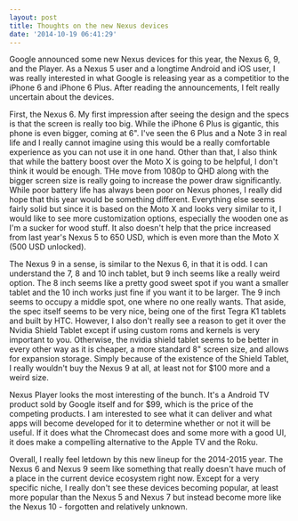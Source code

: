 ```yaml
---
layout: post
title: Thoughts on the new Nexus devices
date: '2014-10-19 06:41:29'
---
```


Google announced some new Nexus devices for this year, the Nexus 6, 9, and the Player. As a Nexus 5 user and a longtime Android and iOS user, I was really interested in what Google is releasing year as a competitior to the iPhone 6 and iPhone 6 Plus. After reading the announcements, I felt really uncertain about the devices.

First, the Nexus 6. My first impression after seeing the design and the specs is that the screen is really too big. While the iPhone 6 Plus is gigantic, this phone is even bigger, coming at 6". I've seen the 6 Plus and a Note 3 in real life and I really cannot imagine using this would be a really comfortable experience as you can not use it in one hand. Other than that, I also think that while the battery boost over the Moto X is going to be helpful, I don't think it would be enough. THe move from 1080p to QHD along with the bigger screen size is really going to increase the power draw significantly. While poor battery life has always been poor on Nexus phones, I really did hope that this year would be something different. Everything else seems fairly solid but since it is based on the Moto X and looks very similar to it, I would like to see more customization options, especially the wooden one as I'm a sucker for wood stuff. It also doesn't help that the price increased from last year's Nexus 5 to 650 USD, which is even more than the Moto X (500 USD unlocked).

The Nexus 9 in a sense, is similar to the Nexus 6, in that it is odd. I can understand the 7, 8 and 10 inch tablet, but 9 inch seems like a really weird option. The 8 inch seems like a pretty good sweet spot if you want a smaller tablet and the 10 inch works just fine if you want it to be larger. The 9 inch seems to occupy a middle spot, one where no one really wants. That aside, the spec itself seems to be very nice, being one of the first Tegra K1 tablets and built by HTC. However, I also don't really see a reason to get it over the Nvidia Shield Tablet except if using custom roms and kernels is very important to you. Otherwise, the nvidia shield tablet seems to be better in every other way as it is cheaper, a more standard 8" screen size, and allows for expansion storage. Simply because of the existence of the Shield Tablet, I really wouldn't buy the Nexus 9 at all, at least not for $100 more and a weird size.

Nexus Player looks the most interesting of the bunch. It's a Android TV product sold by Google itself and for $99, which is the price of the competing products. I am interested to see what it can deliver and what apps will become developed for it to determine whether or not it will be useful. If it does what the Chromecast does and some more with a good UI, it does make a compelling alternative to the Apple TV and the Roku.

Overall, I really feel letdown by this new lineup for the 2014-2015 year. The Nexus 6 and Nexus 9 seem like something that really doesn't have much of a place in the current device ecosystem right now. Except for a very specific niche, I really don't see these devices becoming popular, at least more popular than the Nexus 5 and Nexus 7 but instead become more like the Nexus 10 - forgotten and relatively unknown.